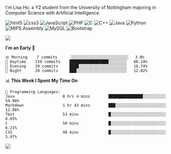 <p>I'm Lisa Ho, a Y2 student from the University of Nottingham majoring in Computer Science with Artificial Intelligence.</p>
<p>
  <img alt="html5" src="https://img.shields.io/badge/-HTML5-E34F26?style=flat-square&logo=html5&logoColor=white" />
  <img alt="css3" src="https://img.shields.io/badge/CSS3-1572B6?style=flat-square&logo=css3&logoColor=white" />
  <img alt="JavaScript" src="https://img.shields.io/badge/-Javascript-F7E018?style=flat-square&logo=javascript&logoColor=black" />
  <img alt="PHP" src="https://img.shields.io/badge/PHP-777BB4?style=flat-square&logo=php&logoColor=white">
  <img alt="C" src="https://img.shields.io/badge/C-00599C?style=flat-square&logo=c&logoColor=white" />
  <img alt="C++" src="https://img.shields.io/badge/C%2B%2B-00599C?style=flat-square&logo=c%2B%2B&logoColor=white" />
  <img alt="Java" src="https://custom-icon-badges.demolab.com/badge/Java-007396.svg?style=flat-square&logo=java&logoColor=white" />
  <img alt="Python" src="https://img.shields.io/badge/Python-14354C?style=flat-square&logo=python&logoColor=white" />
  <img alt="MIPS Assembly" src="https://custom-icon-badges.demolab.com/badge/Assembly-525252.svg?style=flat-square&logo=asm-hex&logoColor=white"></a>
  <img alt="MySQL" src="https://img.shields.io/badge/MySQL-37322D?style=flat-square&logo=mysql&logoColor=white" />
  <img alt="Bootstrap" src="https://img.shields.io/badge/Bootstrap-563D7C?style=flat-square&logo=bootstrap&logoColor=white" />
</p>


<img src="https://github-readme-stats.vercel.app/api/top-langs?username=lisahyx&langs_count=10&layout=compact" />

<!--START_SECTION:waka-->
**I'm an Early 🐤** 

```text
🌞 Morning    7 commits      ░░░░░░░░░░░░░░░░░░░░░░░░░   3.0% 
🌆 Daytime    159 commits    █████████████████░░░░░░░░   68.24% 
🌃 Evening    39 commits     ████░░░░░░░░░░░░░░░░░░░░░   16.74% 
🌙 Night      28 commits     ███░░░░░░░░░░░░░░░░░░░░░░   12.02%

```


📊 **This Week I Spent My Time On** 

```text
💬 Programming Languages: 
Java                     8 hrs 4 mins        ███████████████░░░░░░░░░░   59.96% 
Markdown                 1 hr 43 mins        ███░░░░░░░░░░░░░░░░░░░░░░   12.86% 
Text                     53 mins             █░░░░░░░░░░░░░░░░░░░░░░░░   6.65% 
C                        50 mins             █░░░░░░░░░░░░░░░░░░░░░░░░   6.21% 
CSS                      48 mins             █░░░░░░░░░░░░░░░░░░░░░░░░   5.97%

```


<!--END_SECTION:waka-->

<img src="https://komarev.com/ghpvc/?username=lisahyx&label=Profile%20views&color=yellow&style=flat" />
